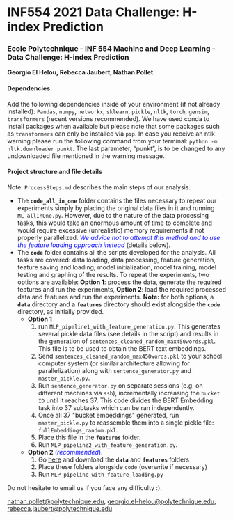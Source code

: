 # INF554 2021 Data Challenge: H-index Prediction
### Ecole Polytechnique - INF 554 Machine and Deep Learning - Data Challenge: H-index Prediction  
**Georgio El Helou, Rebecca Jaubert, Nathan Pollet.** 

#### Dependencies
Add the following dependencies inside of your environment (if not already installed): ``Pandas``, ``numpy``, ``networkx``, ``sklearn``, ``pickle``, ``nltk``, ``torch``, ``gensim``, ``transformers`` (recent versions recommended). 
We have used conda to install packages when available but please note that some packages such as ``transformers`` can only be installed via ``pip``.
In case you receive an ntlk warning please run the following command from your terminal: ``python -m nltk.downloader punkt``. The last parameter, “punkt”, is to be changed to any undownloaded file mentioned in the warning message.
#### Project structure and file details
Note: ``ProcessSteps.md`` describes the main steps of our analysis.
* The **``code_all_in_one``** folder contains the files necessary to repeat our experiments simply by placing the original data files in it and running ``ML_allInOne.py``. However, due to the nature of the data processing tasks, this would take an enormous amount of time to complete and would require excessive (unrealistic) memory requirements if not properly parallelized. <span style="color:blue">*We advice not to attempt this method and to use the feature loading approach instead*</span> (details below).
* The **``code``** folder contains all the scripts developed for the analysis. All tasks are covered: data loading, data processing, feature generation, feature saving and loading, model initialization, model training, model testing and graphing of the results.
To repeat the experiments, two options are available: **Option 1**: process the data, generate the required features and run the experiments, **Option 2**: load the required processed data and features and run the experiments. 
**Note:** for both options, a **``data``** directory and a **``features``** directory should exist alongside the **``code``** directory, as initially provided.
    - **Option 1**
        1. run ``MLP_pipeline1_with_feature_generation.py``. This generates several pickle data files (see details in the script) and results in the generation of ``sentences_cleaned_random_max450words.pkl``. This file is to be used to obtain the BERT text embeddings.
        2. Send ``sentences_cleaned_random_max450words.pkl`` to your school computer system (or similar architecture allowing for parallelization) along with ``sentence_generator.py`` and ``master_pickle.py``.
        3. Run ``sentence_generator.py`` on separate sessions (e.g. on different machines via ``ssh``), incrementally increasing the ``bucket ID`` until it reaches 37. This code divides the BERT Embedding task into 37 subtasks which can be ran independently.
        4. Once all 37 "bucket embeddings" generated, run ``master_pickle.py`` to reassemble them into a single pickle file: ``fullEmbeddings_random.pkl``.
        5. Place this file in the **``features``** folder.
        6. Run ``MLP_pipeline2_with_feature_generation.py``.
    - **Option 2** <span style="color:blue">(*recommended*)</span>.
        1. Go [here](https://drive.google.com/drive/folders/1CDvV8U3VG0SWPUb1hqMhVmUhCs3TEucH) and download the **``data``** and **``features``** folders
        2. Place these folders alongside ``code`` (overwrite if necessary)
        3. Run ``MLP_pipeline_with_feature_loading.py``

Do not hesitate to email us if you face any difficulty :). 

nathan.pollet@polytechnique.edu, georgio.el-helou@polytechnique.edu, rebecca.jaubert@polytechnique.edu
